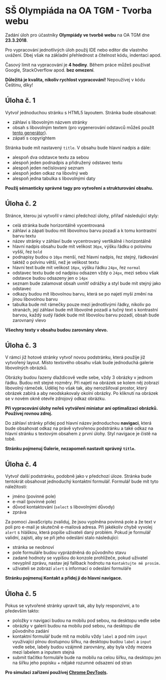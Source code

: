 # SŠ Olympiáda na OA TGM - Tvorba webu

Zadání úloh pro účastníky **Olympiády ve tvorbě webu** na OA TGM dne **23.3.2018**.

Pro vypracování jednotlivých úloh použij IDE nebo editor dle vlastního uvážení. Dbej však na základní přehlednost a čitelnost kódu, indentaci apod.

Časový limit na vypracování je **4 hodiny**.
Během práce můžeš používat Google, StackOverflow apod. **bez omezení**.

**Důležitá je kvalita, nikoliv rychlost vypracování!**
Nepoužívej v kódu Češtinu, díky!

## Úloha č. 1

Vytvoř jednoduchou stránku s HTML5 layoutem. Stránka bude obsahovat:

* záhlaví s libovolným názvem stránky
* obsah s libovolným textem (pro vygenerování odstavců můžeš použít [tento generátor](https://cs.lipsum.com/)).
* zápatí s copyrightem

Stránka bude mít nastavený `title`. V obsahu bude hlavní nadpis a dále:

* alespoň dva odstavce textu za sebou
* alespoň jeden podnadpis a přidružený odstavec textu
* alespoň jeden nečíslovaný seznam
* alespoň jeden odkaz na libovlný web
* alespoň jedna tabulka s libovolnými daty

**Použij sémanticky správné tagy pro vytvoření a strukturování obsahu.**

## Úloha č. 2

Stránce, kterou jsi vytvořil v rámci předchozí úlohy, přiřaď následující styly:

* celá stránka bude horizontálně vycentrovaná
* záhlaví a zápatí budou mít libovolnou barvu pozadí a k tomu kontrastní barvu textu
* název stránky v záhlaví bude vycentrovaný vertikálně i horizontálně
* hlavní nadpis obsahu bude mít velikost `36px`, výšku řádku o polovinu vyšší, řez `bold`
* podnapisy budou o `10px` menší, než hlavní nadpis, řez stejný, řádkování taktéž o polvinu větší, než je velikost textu
* hlavní text bude mít velikost `16px`, výšku řádku `24px`, řez `normal`
* odstavec textu bude od nadpisu odsazen vždy o `24px`, mezi sebou však odstavce budou odsazeny jen o `14px`
* seznam bude zalamovat obsah uvnitř odrážky a styl bude mít stejný jako odstavec
* odkazy budou mít libovolnou barvu, která se po najetí myší změní na jinou libovolnou barvu
* tabulka bude mít rámečky pouze mezi jednotlivými řádky, nikoliv po stranách, její záhlaví bude mít libovolné pozadí a tučný text s kontrastní barvou, každý sudý řádek bude mít libovolou barvu pozadí, obsah bude zarovnaný vlevo

**Všechny texty v obsahu budou zarovnány vlevo.**

## Úloha č. 3

V rámci již hotové stránky vytvoř novou podstránku, která použije již vytvořený layout. Místo textového obsahu však bude jednoduchá galerie libovolných obrázků.

Obrázky budou řazeny dlaždicově vedle sebe, vždy 3 obrázky v jednom řádku. Budou mít stejné rozměry. Při najetí na obrázek se kolem něj zobrazí libovolný rámeček. Udělej ho však tak, aby nerozšiřoval prostor, který obrázek zabírá a aby neodskakovaly okolní obrázky. Po kliknutí na obrázek se v novém okně otevře zdrojový odkaz obrázku.

**Při vypracování úlohy neřeš vytváření miniatur ani optimalizaci obrázků. Používej rovnou zdroj.**

Do záhlaví stránky přidej pod hlavní název jednoduchou **navigaci**, která bude obsahovat odkaz na právě vytvořenou podstránku a také odkaz na hlavní stránku s textovým obsahem z první úlohy. Styl navigace je čistě na tobě.

**Stránku pojmenuj Galerie, nezapomeň nastavit správný `title`.**

## Úloha č. 4

Vytvoř další podstránku, podobně jako v předchozí úloze. Stránka bude tentokrát obsahovat jednoduchý kontaktní formulář. Formulář bude mít tyto náležitosti:

* jméno (povinné pole)
* e-mail (povinné pole)
* důvod kontaktování (`select` s libovolnými důvody)
* zpráva

Za pomoci JavaScriptu zvaliduj, že jsou vyplněna povinná pole a že text v poli pro e-mail je skutečně e-mailová adresa. Při jakékoliv chybě vyvolej `alert` s hláškou, která popíše uživateli daný problém. Pokud je formulář validní, zajisti, aby se při jeho odeslání stalo následující:

* stránka se neobnoví
* pole formuláře budou vyprázdněná do původního stavu
* zadané hodnoty se vypíšou do konzole prohlížeče, pokud uživatel nevyplnil zprávu, nastav její fallback hodnotu na `Kontaktujte mě prosím.`
* uživateli se zobrazí `alert` s informací o odeslání formuláře

**Stránku pojmenuj Kontakt a přidej ji do hlavní navigace.**

## Úloha č. 5

Pokus se vytvořené stránky upravit tak, aby byly responzivní, a to především takto:

* položky v navigaci budou na mobilu pod sebou, na desktopu vedle sebe
* obrázky v galerii budou na mobilu pod sebou, na desktopu dle původního zadání
* kontaktní formulář bude mít na mobilu vždy `label` a pod ním `input` využívající plnou dostupnou šířku, na desktopu budou `label` a `input` vedle sebe, labely budou vzájmně zarovnány, aby byla vždy mezera mezi labelem a inputem stejná
* submit tlačítko formuláře bude na mobilu na celou šířku, na desktopu jen na šířku jeho popisku + nějaké rozumné odsazení od stran

**Pro simulaci zařízení používej [Chrome DevTools](https://developer.chrome.com/devtools).**

